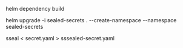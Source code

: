 helm dependency build

helm upgrade -i sealed-secrets . --create-namespace --namespace sealed-secrets

sseal < secret.yaml > sssealed-secret.yaml